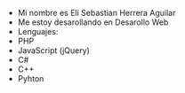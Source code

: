 - Mi nombre es Eli Sebastian Herrera Aguilar
- Me estoy desarollando en Desarollo Web
- Lenguajes:
- PHP
- JavaScript (jQuery)
- C#
- C++
- Pyhton

<!---
EliSebastian/EliSebastian is a ✨ special ✨ repository because its `README.md` (this file) appears on your GitHub profile.
You can click the Preview link to take a look at your changes.
--->

